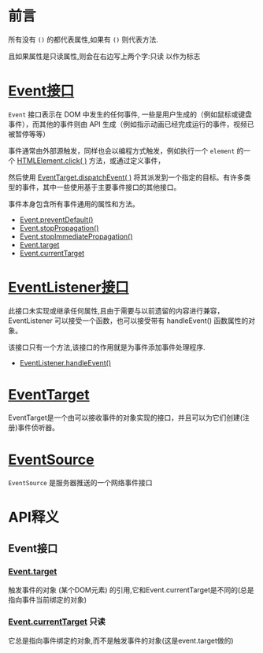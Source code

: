 

# 前言

所有没有 `()` 的都代表属性,如果有 `()` 则代表方法.

且如果属性是只读属性,则会在右边写上两个字:只读 以作为标志

# [Event接口](https://developer.mozilla.org/zh-CN/docs/Web/API/Event)

`Event` 接口表示在 DOM 中发生的任何事件, 一些是用户生成的（例如鼠标或键盘事件），而其他的事件则由 API 生成（例如指示动画已经完成运行的事件，视频已被暂停等等）

事件通常由外部源触发，同样也会以编程方式触发，例如执行一个 `element` 的一个 [HTMLElement.click( )](https://developer.mozilla.org/en-US/docs/Web/API/HTMLElement/click) 方法，或通过定义事件，

然后使用 [EventTarget.dispatchEvent( )](https://developer.mozilla.org/en-US/docs/Web/API/EventTarget/dispatchEvent) 将其派发到一个指定的目标。有许多类型的事件，其中一些使用基于主要事件接口的其他接口。

事件本身包含所有事件通用的属性和方法。

- [Event.preventDefault()](https://developer.mozilla.org/zh-CN/docs/Web/API/Event/preventDefault)
- [Event.stopPropagation()](https://developer.mozilla.org/zh-CN/docs/Web/API/Event/stopPropagation)
- [Event.stopImmediatePropagation()](https://developer.mozilla.org/zh-CN/docs/Web/API/Event/stopImmediatePropagation)
- [Event.target](https://developer.mozilla.org/zh-CN/docs/Web/API/Event/target)
- [Event.currentTarget](https://developer.mozilla.org/zh-CN/docs/Web/API/Event/currentTarget)

# [EventListener接口](https://developer.mozilla.org/zh-CN/docs/Web/API/EventListener)

此接口未实现或继承任何属性,且由于需要与以前遗留的内容进行兼容，EventListener 可以接受一个函数，也可以接受带有 handleEvent() 函数属性的对象。

该接口只有一个方法,该接口的作用就是为事件添加事件处理程序.

- [EventListener.handleEvent()](https://developer.mozilla.org/zh-CN/docs/Web/API/EventListener/handleEvent)

# [EventTarget](https://developer.mozilla.org/zh-CN/docs/Web/API/EventTarget)

EventTarget是一个由可以接收事件的对象实现的接口，并且可以为它们创建(注册)事件侦听器。

# [EventSource](https://developer.mozilla.org/zh-CN/docs/Server-sent_events/EventSource)

`EventSource` 是服务器推送的一个网络事件接口

# API释义

## Event接口

### [Event.target](https://developer.mozilla.org/zh-CN/docs/Web/API/Event/target)

触发事件的对象 (某个DOM元素) 的引用,它和Event.currentTarget是不同的(总是指向事件当前绑定的对象)

### [Event.currentTarget](https://developer.mozilla.org/zh-CN/docs/Web/API/Event/currentTarget) 只读

它总是指向事件绑定的对象,而不是触发事件的对象(这是event.target做的)









